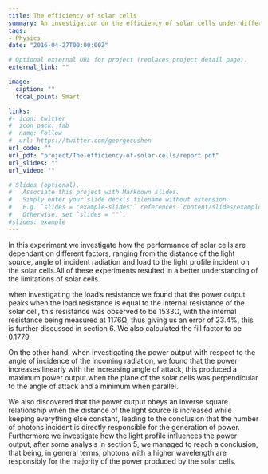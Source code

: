 ```yaml
---
title: The efficiency of solar cells
summary: An investigation on the efficiency of solar cells under different factors.
tags:
- Physics
date: "2016-04-27T00:00:00Z"

# Optional external URL for project (replaces project detail page).
external_link: ""

image:
  caption: ""
  focal_point: Smart

links:
#- icon: twitter
#  icon_pack: fab
#  name: Follow
#  url: https://twitter.com/georgecushen
url_code: ""
url_pdf: "project/The-efficiency-of-solar-cells/report.pdf"
url_slides: ""
url_video: ""

# Slides (optional).
#   Associate this project with Markdown slides.
#   Simply enter your slide deck's filename without extension.
#   E.g. `slides = "example-slides"` references `content/slides/example-slides.md`.
#   Otherwise, set `slides = ""`.
#slides: example
---
```

In this experiment we investigate how the performance of solar cells are dependant on different factors, ranging from the distance of the light source, angle of incident radiation and load to the light profile incident on the solar cells.All of these experiments resulted in a better understanding of the limitations of solar cells.

when investigating the load’s resistance we found that the power output peaks when the load resistance is equal to the internal resistance of the solar cell, this resistance was observed to be 1533Ω, with the internal resistance being measured at 1176Ω, thus giving us an error of 23.4%, this is further discussed in section 6. We also calculated the fill factor to be 0.1779.

On the other hand, when investigating the power output with respect to the angle of incidence of the incoming radiation, we found that the power increases linearly with the increasing angle of attack, this produced a maximum power output when the plane of the solar cells was perpendicular to the angle of attack and a minimum when parallel.

We also discovered that the power output obeys an inverse square relationship when the distance of the light source is increased while keeping everything else constant, leading to the conclusion that the number of photons incident is directly responsible for the generation of power. Furthermore we investigate how the light profile influences the power output, after some analysis in section 5, we managed to reach a conclusion, that being, in general terms, photons with a higher wavelength are responsibly for the majority of the power produced by the solar cells.
